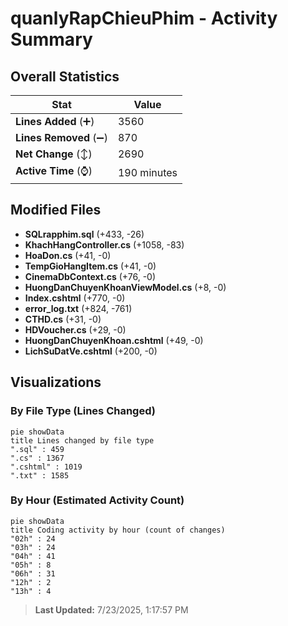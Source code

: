 # quanlyRapChieuPhim - Activity Summary 

## Overall Statistics

| Stat                   | Value                                                             |
| ---------------------- | ----------------------------------------------------------------- |
| **Lines Added** (➕)   | 3560                                          |
| **Lines Removed** (➖) | 870                                        |
| **Net Change** (↕)    | 2690                |
| **Active Time** (⌚)   | 190 minutes |


## Modified Files
- **SQLrapphim.sql** (+433, -26)
- **KhachHangController.cs** (+1058, -83)
- **HoaDon.cs** (+41, -0)
- **TempGioHangItem.cs** (+41, -0)
- **CinemaDbContext.cs** (+76, -0)
- **HuongDanChuyenKhoanViewModel.cs** (+8, -0)
- **Index.cshtml** (+770, -0)
- **error_log.txt** (+824, -761)
- **CTHD.cs** (+31, -0)
- **HDVoucher.cs** (+29, -0)
- **HuongDanChuyenKhoan.cshtml** (+49, -0)
- **LichSuDatVe.cshtml** (+200, -0)

## Visualizations

### By File Type (Lines Changed)

```mermaid
pie showData
title Lines changed by file type
".sql" : 459
".cs" : 1367
".cshtml" : 1019
".txt" : 1585
```

### By Hour (Estimated Activity Count)

```mermaid
pie showData
title Coding activity by hour (count of changes)
"02h" : 24
"03h" : 24
"04h" : 41
"05h" : 8
"06h" : 31
"12h" : 2
"13h" : 4
```


> **Last Updated:** 7/23/2025, 1:17:57 PM